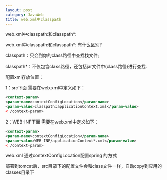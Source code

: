 ```yaml
---
layout: post
category: JavaWeb
title: web.xml中classpath
---
```


web.xml中classpath:和classpath*:
 
 

web.xml中classpath:和classpath*:  有什么区别? 

classpath：只会到你的class路径中查找找文件; 

classpath*：不仅包含class路径，还包括jar文件中(class路径)进行查找.

 

配置xml存放位置：

1：src下面 
需要在web.xml中定义如下：
```xml
<context-param>
<param-name>contextConfigLocation</param-name>
<param-value>classpath:applicationContext.xml</param-value>
< /context-param>
```

2：WEB-INF下面 
需要在web.xml中定义如下：
```xml
<context-param>
<param-name>contextConfigLocation</param-name>
<param-value>WEB-INF/applicationContext*.xml</param-value>
< /context-param>
```

web.xml 通过contextConfigLocation配置spring 的方式 

部署到tomcat后，src目录下的配置文件会和class文件一样，自动copy到应用的 classes目录下 
